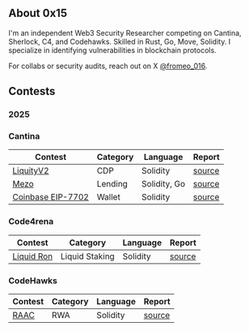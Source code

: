 ## About 0x15

I'm an independent Web3 Security Researcher competing on Cantina, Sherlock, C4, and Codehawks. Skilled in Rust, Go, Move, Solidity. I specialize in identifying vulnerabilities in blockchain protocols.

For collabs or security audits, reach out on X [@fromeo_016](https://x.com/fromeo_016).

## Contests
### 2025

### Cantina
| Contest | Category | Language | Report |
| -------- | ------- |  -------- | -------- | 
| [LiquityV2](https://cantina.xyz/competitions/d86632df-ab33-4448-8198-64955eae6712) | CDP | Solidity | [source](contests/LiquityV2.md) |
| [Mezo](https://cantina.xyz/code/e757364c-1f68-4ec5-94f6-c6b3c2e80c6d/README.md) | Lending   | Solidity, Go | [source](contests/mezo.md) | 
| [Coinbase EIP-7702](https://cantina.xyz/competitions/b0a948cd-c861-4807-b36e-d680d82598bf) | Wallet   | Solidity | [source](contests/coinbase-7702.md) | 

### Code4rena
| Contest | Category | Language | Report |
| -------- | ------- |  -------- | -------- |
| [Liquid Ron](https://code4rena.com/audits/2025-01-liquid-ron) | Liquid Staking | Solidity | [source](contests/LiquidRon.md) |

### CodeHawks
| Contest | Category | Language | Report |
| -------- | ------- |  -------- | --------
| [RAAC](https://codehawks.cyfrin.io/c/2025-02-raac) | RWA | Solidity | [source](contests/RAAC.md) |